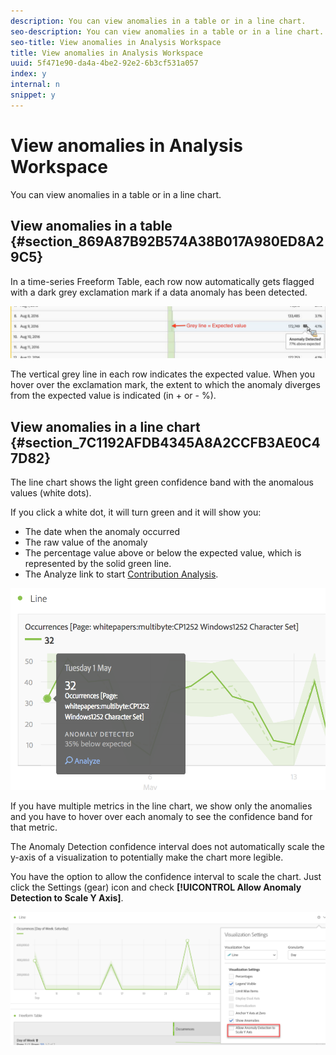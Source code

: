 ```yaml
---
description: You can view anomalies in a table or in a line chart.
seo-description: You can view anomalies in a table or in a line chart.
seo-title: View anomalies in Analysis Workspace
title: View anomalies in Analysis Workspace
uuid: 5f471e90-da4a-4be2-92e2-6b3cf531a057
index: y
internal: n
snippet: y
---
```


# View anomalies in Analysis Workspace

You can view anomalies in a table or in a line chart.

## View anomalies in a table {#section_869A87B92B574A38B017A980ED8A29C5}

In a time-series Freeform Table, each row now automatically gets flagged with a dark grey exclamation mark if a data anomaly has been detected.

![](assets/anomaly_detected.png)

The vertical grey line in each row indicates the expected value. When you hover over the exclamation mark, the extent to which the anomaly diverges from the expected value is indicated (in + or - %).

## View anomalies in a line chart {#section_7C1192AFDB4345A8A2CCFB3AE0C47D82}

The line chart shows the light green confidence band with the anomalous values (white dots).

If you click a white dot, it will turn green and it will show you:

* The date when the anomaly occurred 
* The raw value of the anomaly 
* The percentage value above or below the expected value, which is represented by the solid green line. 
* The Analyze link to start [Contribution Analysis](../../../analysis_workspace/virtual-analyst/contribution-analysis/contribution-analysis.md#concept_0972EDAA28D3412D84A4D35568BF7D30).

![](assets/anomaly_linechart.png)

If you have multiple metrics in the line chart, we show only the anomalies and you have to hover over each anomaly to see the confidence band for that metric.

The Anomaly Detection confidence interval does not automatically scale the y-axis of a visualization to potentially make the chart more legible.

You have the option to allow the confidence interval to scale the chart. Just click the Settings (gear) icon and check **[!UICONTROL Allow Anomaly Detection to Scale Y Axis]**.

![](assets/scale-y-axis.png)

